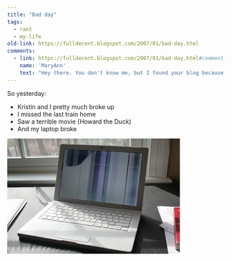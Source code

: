 ```yaml
---
title: "Bad day"
tags:
  - rant
  - my-life
old-link: https://fulldecent.blogspot.com/2007/01/bad-day.html
comments:
  - link: https://fulldecent.blogspot.com/2007/01/bad-day.html#comment-4707427552863852492
    name: 'MaryAnn'
    text: "Hey there. You don't know me, but I found your blog because I get google alerts for my favorite band, Last Train Home, and I guess when you posted that you \"missed the last train home\", your blog got sent my way. And it made me want to say, I'm really sorry about your lousy day. Forget Kristen...what does she know? In the meantime, try this...go to lasttrainhome.com and listen to a track on the jukebox called Last Good Kiss...it's about getting one last good kiss before breaking up. It can be a new theme song! Feel better!"
---
```


So yesterday:

- Kristin and I pretty much broke up
- I missed the last train home
- Saw a terrible movie (Howard the Duck)
- And my laptop broke

![Laptop](/assets/images/2007-01-26-bad-day.webp)
